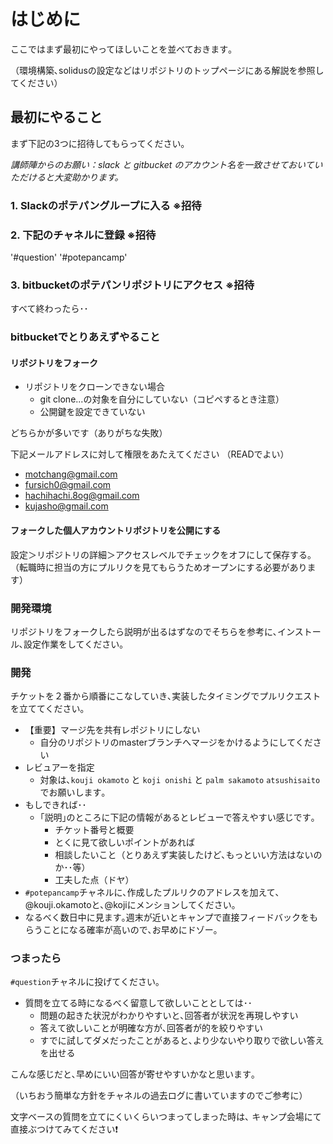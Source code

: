 # はじめに

ここではまず最初にやってほしいことを並べておきます｡

（環境構築､solidusの設定などはリポジトリのトップページにある解説を参照してください）

## 最初にやること

まず下記の3つに招待してもらってください｡

_講師陣からのお願い：slack と gitbucket のアカウント名を一致させておいていただけると大変助かります。_

### 1. Slackのポテパングループに入る ※招待

### 2. 下記のチャネルに登録 ※招待

'\#question' '\#potepancamp'

### 3. bitbucketのポテパンリポジトリにアクセス ※招待

すべて終わったら･･

### bitbucketでとりあえずやること

#### リポジトリをフォーク

* リポジトリをクローンできない場合
  * git clone...の対象を自分にしていない（コピペするとき注意）
  * 公開鍵を設定できていない

どちらかが多いです（ありがちな失敗）

下記メールアドレスに対して権限をあたえてください （READでよい）

* motchang@gmail.com
* fursich0@gmail.com
* hachihachi.8og@gmail.com
* kujasho@gmail.com

#### フォークした個人アカウントリポジトリを公開にする

設定＞リポジトリの詳細＞アクセスレベルでチェックをオフにして保存する。 （転職時に担当の方にプルリクを見てもらうためオープンにする必要があります）

### 開発環境

リポジトリをフォークしたら説明が出るはずなのでそちらを参考に､インストール､設定作業をしてください｡

### 開発

チケットを２番から順番にこなしていき､実装したタイミングでプルリクエストを立ててください｡

* 【重要】マージ先を共有レポジトリにしない
  * 自分のリポジトリのmasterブランチへマージをかけるようにしてください
* レビュアーを指定
  * 対象は､`kouji okamoto` と `koji onishi` と `palm sakamoto` `atsushisaito`でお願いします｡
* もしできれば･･
  * ｢説明｣のところに下記の情報があるとレビューで答えやすい感じです｡
    * チケット番号と概要
    * とくに見て欲しいポイントがあれば
    * 相談したいこと（とりあえず実装したけど､もっといい方法はないのか･･等）
    * 工夫した点（ドヤ）
* `#potepancamp`チャネルに､作成したプルリクのアドレスを加えて､@kouji.okamotoと､@kojiにメンションしてください｡
* なるべく数日中に見ます｡週末が近いとキャンプで直接フィードバックをもらうことになる確率が高いので､お早めにドゾー｡

### つまったら

`#question`チャネルに投げてください｡

* 質問を立てる時になるべく留意して欲しいこととしては･･
  * 問題の起きた状況がわかりやすいと､回答者が状況を再現しやすい
  * 答えて欲しいことが明確な方が､回答者が的を絞りやすい
  * すでに試してダメだったことがあると､より少ないやり取りで欲しい答えを出せる

こんな感じだと､早めにいい回答が寄せやすいかなと思います｡

（いちおう簡単な方針をチャネルの過去ログに書いていますのでご参考に）

文字ベースの質問を立てにくいくらいつまってしまった時は､ キャンプ会場にて直接ぶつけてみてください❗

